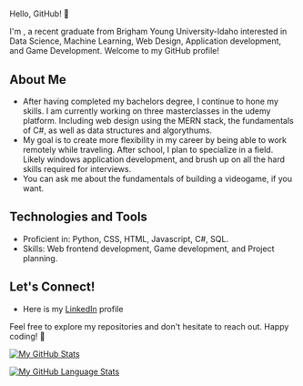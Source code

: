 # <Luke Bullock>

Hello, GitHub! 👋

I'm <Luke Bullock>, a recent graduate from Brigham Young University-Idaho interested in Data Science, Machine Learning, Web Design, Application development, and Game Development. Welcome to my GitHub profile!

## About Me

- After having completed my bachelors degree, I continue to hone my skills. I am currently working on three masterclasses in the udemy platform. Including web design using the MERN stack, the fundamentals of C#, as well as data structures and algorythums. 
- My goal is to create more flexibility in my career by being able to work remotely while traveling. After school, I plan to specialize in a field. Likely windows application development, and brush up on all the hard skills required for interviews.
- You can ask me about the fundamentals of building a videogame, if you want. 

## Technologies and Tools

- Proficient in: Python, CSS, HTML, Javascript, C#, SQL. 
- Skills: Web frontend development, Game development, and Project planning. 

## Let's Connect!

- Here is my [LinkedIn](www.linkedin.com/in/luke-b-bullock) profile

Feel free to explore my repositories and don't hesitate to reach out. Happy coding! 🚀


[![My GitHub Stats](https://github-readme-stats.vercel.app/api?username=trueglimgrold&count_private=true&theme=tokyonight&show_icons=true)](https://github.com/anuraghazra/github-readme-stats)


[![My GitHub Language Stats](https://github-readme-stats.vercel.app/api/top-langs/?username=trueglimgrold&langs_count=10&theme=tokyonight)](https://github.com/anuraghazra/github-readme-stats)

